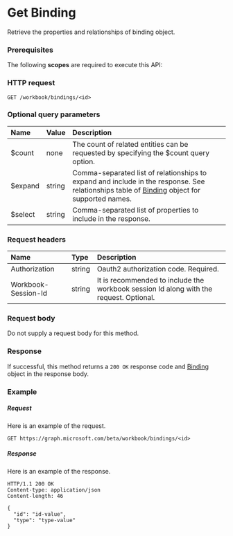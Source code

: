 # Get Binding

Retrieve the properties and relationships of binding object.
### Prerequisites
The following **scopes** are required to execute this API: 
### HTTP request
<!-- { "blockType": "ignored" } -->
```http
GET /workbook/bindings/<id>
```
### Optional query parameters
|Name|Value|Description|
|:---------------|:--------|:-------|
|$count|none|The count of related entities can be requested by specifying the $count query option.|
|$expand|string|Comma-separated list of relationships to expand and include in the response. See relationships table of [Binding](../resources/binding.md) object for supported names. |
|$select|string|Comma-separated list of properties to include in the response.|

### Request headers
| Name       | Type | Description|
|:-----------|:------|:----------|
| Authorization  |string | Oauth2 authorization code. Required.| 
| Workbook-Session-Id  |string |It is recommended to include the workbook session Id along with the request. Optional.|

### Request body
Do not supply a request body for this method.
### Response
If successful, this method returns a `200 OK` response code and [Binding](../resources/binding.md) object in the response body.
### Example
##### Request
Here is an example of the request.
<!-- {
  "blockType": "request",
  "name": "get_binding"
}-->
```http
GET https://graph.microsoft.com/beta/workbook/bindings/<id>
```
##### Response
Here is an example of the response.
<!-- {
  "blockType": "response",
  "truncated": false,
  "@odata.type": "microsoft.graph.binding"
} -->
```http
HTTP/1.1 200 OK
Content-type: application/json
Content-length: 46

{
  "id": "id-value",
  "type": "type-value"
}
```

<!-- uuid: 8fcb5dbc-d5aa-4681-8e31-b001d5168d79
2015-10-25 14:57:30 UTC -->
<!-- {
  "type": "#page.annotation",
  "description": "Get Binding",
  "keywords": "",
  "section": "documentation",
  "tocPath": ""
}-->